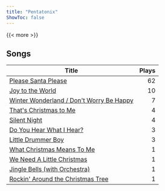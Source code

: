 ```yaml
---
title: "Pentatonix"
ShowToc: false
---
```


{{< more >}}

## Songs
Title | Plays 
----- | -----: 
[Please Santa Please](/songs/please-santa-please) | 62
[Joy to the World](/songs/joy-to-the-world) | 10
[Winter Wonderland / Don't Worry Be Happy](/songs/winter-wonderland-dont-worry-be-happy) | 7
[That's Christmas to Me](/songs/thats-christmas-to-me) | 4
[Silent Night](/songs/silent-night) | 4
[Do You Hear What I Hear?](/songs/do-you-hear-what-i-hear) | 3
[Little Drummer Boy](/songs/little-drummer-boy) | 3
[What Christmas Means To Me](/songs/what-christmas-means-to-me) | 1
[We Need A Little Christmas](/songs/we-need-a-little-christmas) | 1
[Jingle Bells (with Orchestra)](/songs/jingle-bells-with-orchestra) | 1
[Rockin' Around the Christmas Tree](/songs/rockin-around-the-christmas-tree) | 1

